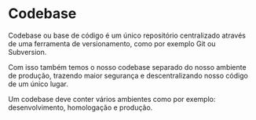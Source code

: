 # Codebase

Codebase ou base de código é um único repositório centralizado através de uma ferramenta de versionamento, como por exemplo Git ou Subversion.

Com isso também temos o nosso codebase separado do nosso ambiente de produção, trazendo maior segurança e descentralizando nosso código de um único lugar.

Um codebase deve conter vários ambientes como por exemplo: desenvolvimento, homologação e produção.